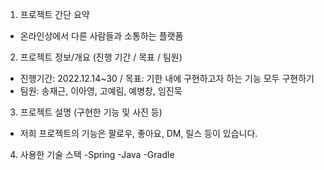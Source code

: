1. 프로젝트 간단 요약
- 온라인상에서 다른 사람들과 소통하는  플랫폼

2. 프로젝트 정보/개요 (진행 기간 / 목표 / 팀원)
- 진행기간: 2022.12.14~30 / 목표: 기한 내에 구현하고자 하는 기능 모두 구현하기
- 팀원: 송재근, 이아영, 고예림, 예병창, 임진묵

3. 프로젝트 설명 (구현한 기능 및 사진 등)
- 저희 프로젝트의 기능은 팔로우, 좋아요, DM, 릴스 등이 있습니다.

4. 사용한 기술 스택
-Spring
-Java
-Gradle
